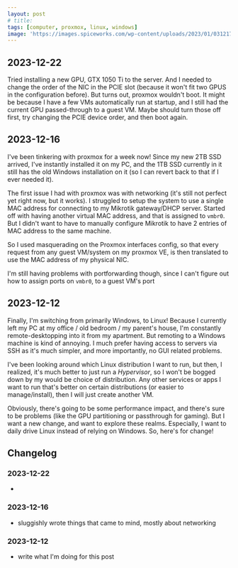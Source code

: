 ```yaml
---
layout: post
# title: 
tags: [computer, proxmox, linux, windows]
image: 'https://images.spiceworks.com/wp-content/uploads/2023/01/03121747/Hypervisor-Functions.jpg'
---
```


## 2023-12-22
Tried installing a new GPU, GTX 1050 Ti to the server. And I needed to change the order of the NIC in the PCIE slot (because it won't fit two GPUS in the configuration before). But turns out, proxmox wouldn't boot. It might be because I have a few VMs automatically run at startup, and I still had the current GPU passed-through to a guest VM. Maybe should turn those off first, try changing the PCIE device order, and then boot again.

## 2023-12-16
I've been tinkering with proxmox for a week now! Since my new 2TB SSD arrived, I've instantly installed it on my PC, and the 1TB SSD currently in it still has the old Windows installation on it (so I can revert back to that if I ever needed it).

The first issue I had with proxmox was with networking (it's still not perfect yet right now, but it works).
I struggled to setup the system to use a single MAC address for connecting to my Mikrotik gateway/DHCP server.
Started off with having another virtual MAC address, and that is assigned to `vmbr0`.
But I didn't want to have to manually configure Mikrotik to have 2 entries of MAC address to the same machine.

So I used masquerading on the Proxmox interfaces config, so that every request from any guest VM/system on my proxmox VE, is then translated to use the MAC address of my physical NIC.

I'm still having problems with portforwarding though, since I can't figure out how to assign ports on `vmbr0`, to a guest VM's port

## 2023-12-12
Finally, I'm switching from primarily Windows, to Linux! Because I currently left my PC at my office / old bedroom / my parent's house, I'm constantly remote-desktopping into it from my apartment. But remoting to a Windows machine is kind of annoying. I much prefer having access to servers via SSH as it's much simpler, and more importantly, no GUI related problems.

I've been looking around which Linux distribution I want to run, but then, I realized, it's much better to just run a _Hypervisor_, so I won't be bogged down by my would be choice of distribution. Any other services or apps I want to run that's better on certain distributions (or easier to manage/install), then I will just create another VM.

Obviously, there's going to be some performance impact, and there's sure to be problems (like the GPU partitioning or passthrough for gaming). But I want a new change, and want to explore these realms. Especially, I want to daily drive Linux instead of relying on Windows. So, here's for change!


## Changelog
### 2023-12-22
- 
### 2023-12-16
- sluggishly wrote things that came to mind, mostly about networking
### 2023-12-12
- write what I'm doing for this post